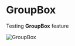 
# GroupBox

Testing **GroupBox** feature

![GroupBox](https://github.com/manuels-bts/SwiftUI-Sample-Projects/assets/116088500/6b3285c5-f351-4efe-a6c8-384d757047e8)